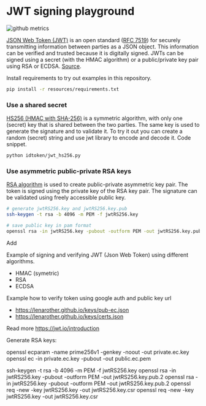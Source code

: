 # JWT signing playground
![github metrics](github-metrics.svg)

[JSON Web Token (JWT)](https://jwt.io) is an open standard ([RFC 7519](https://www.rfc-editor.org/rfc/rfc7519)) 
for securely transmitting information between parties as a JSON object. 
This information can be verified and trusted because it is digitally signed. 
JWTs can be signed using a secret (with the HMAC algorithm) 
or a public/private key pair using RSA or ECDSA.
[Source](https://jwt.io/introduction).

Install requirements to try out examples in this repository.
```bash
pip install -r resources/requirements.txt
```

### Use a shared secret

[HS256 (HMAC with SHA-256)](https://en.wikipedia.org/wiki/HMAC) is a symmetric algorithm, with only one (secret) key 
that is shared between the two parties. The same key is used to generate the signature and to validate it.
To try it out you can create a random (secret) string and use jwt library to encode and decode it.
Code snippet.

```bash
python idtoken/jwt_hs256.py
```

### Use asymmetric public-private RSA keys

[RSA algorithm](https://en.wikipedia.org/wiki/RSA_(cryptosystem)) is used to create public-private asymmetric key pair.
The token is signed using the private key of the RSA key pair.
The signature can be validated using freely accessible public key.


```bash
# generate jwtRS256.key and jwtRS256.key.pub
ssh-keygen -t rsa -b 4096 -m PEM -f jwtRS256.key

# save public key in pam format
openssl rsa -in jwtRS256.key -pubout -outform PEM -out jwtRS256.key.pub.2
```

Add 


Example of signing and verifying JWT (Json Web Token) using different algorithms.
- HMAC (symetric)
- RSA
- ECDSA

Example how to verify token using google auth and public key url
- https://lenarother.github.io/keys/pub-ec.json
- https://lenarother.github.io/keys/certs.json

Read more 
https://jwt.io/introduction

Generate RSA keys:

openssl ecparam -name prime256v1 -genkey -noout -out private.ec.key
openssl ec -in private.ec.key -pubout -out public.ec.pem

ssh-keygen -t rsa -b 4096 -m PEM -f jwtRS256.key
openssl rsa -in jwtRS256.key -pubout -outform PEM -out jwtRS256.key.pub.2
openssl rsa -in jwtRS256.key -pubout -outform PEM -out jwtRS256.key.pub.2
openssl req -new -key jwtRS256.key -out jwtRS256.key.csr
openssl req -new -key jwtRS256.key -out jwtRS256.key.csr

